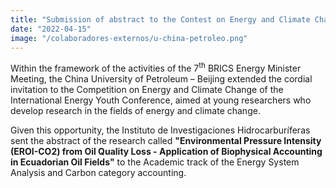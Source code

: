 ```yaml
---
title: "Submission of abstract to the Contest on Energy and Climate Change organized by China University of Petroleum-Beijing"
date: "2022-04-15"
image: "/colaboradores-externos/u-china-petroleo.png"
---
```


Within the framework of the activities of the 7<sup>th</sup> BRICS Energy Minister Meeting, the China University of Petroleum – Beijing extended the cordial invitation to the Competition on Energy and Climate Change of the International Energy Youth Conference, aimed at young researchers who develop research in the fields of energy and climate change.

Given this opportunity, the Instituto de Investigaciones Hidrocarburíferas sent the abstract of the research called **"Environmental Pressure Intensity (EROI-CO2) from Oil Quality Loss - Application of Biophysical Accounting in Ecuadorian Oil Fields"** to the Academic track of the Energy System Analysis and Carbon category accounting.